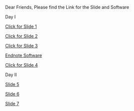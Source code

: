Dear Friends, Please find the Link for the Slide and Software

Day I

[Click for Slide 1](https://docs.google.com/presentation/d/e/2PACX-1vSLYBzlIVqg3djMz0t9H0Z8gDYI5WEZzVumSoCLjA3gpVf4dy1zMznYzXgNVnzxHrMrR-Z0wLuRzahe/pub?start=false&loop=false&delayms=3000)

[Click for Slide 2](https://docs.google.com/presentation/d/e/2PACX-1vQtcXaGd8tI8WhQUKZo1ph8JwMDvfl7fhj2REhCxFNan9Zm2p1f3x_E8SJx4Oay_AN2ToBCCPw6y66F/pub?start=false&loop=false&delayms=3000)

[Click for Slide 3](https://docs.google.com/presentation/d/e/2PACX-1vQIuMP1kkquKQwkvucovky8Z9JpzgiKRxPS-5szkmQeJTlqwpk1Tn5GFMSiZDwo4IWV3rcIyYWWeAbK/pub?start=false&loop=false&delayms=3000)

[Endnote Software](https://drive.google.com/file/d/1z6zS2PGsAzHIyRBmYDdG_Pkrme0mGz2P/view?pli=1)

[Click for Slide 4](https://docs.google.com/presentation/d/e/2PACX-1vQN2ipDsLMKzmrn3BUHA5cG0QIiHGrIvlxKG8e0IXameaJhhZ2iuogcdCtlrov-r7veW201QUi6yUnf/pub?start=false&loop=false&delayms=3000)

Day II

[Slide 5](https://docs.google.com/presentation/d/e/2PACX-1vR8Zdi6fdFAgmSMbbWMZfX36G9MWUEtndrtx9zOBWKs0utcL6ToOVOjwWjBfBXwxyLSucHccfRPiZDz/pub?start=false&loop=false&delayms=3000)

[Slide 6](https://docs.google.com/presentation/d/e/2PACX-1vSoI6shJ_8rzNzeNYnlW7FAC2q876arfpmuuBLY1dq-tabSHSccQIAaQbz1NS-_eoKYpp7dyrkfuYsI/pub?start=false&loop=false&delayms=3000)

[Slide 7](https://docs.google.com/presentation/d/e/2PACX-1vSOXhrpGyL6u05cHwLWIlezqDzsCm6F0QAZ9FvfP4y519wDFDxuFdS0zuo1LdUnhTg51qGRUPtugn1M/pub?start=false&loop=false&delayms=3000)
